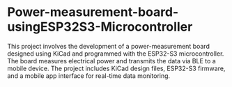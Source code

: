 # Power-measurement-board-usingESP32S3-Microcontroller
This project involves the development of a power-measurement board designed using KiCad and programmed with the ESP32-S3 microcontroller. The board measures electrical power and transmits the data via BLE to a mobile device. The project includes KiCad design files, ESP32-S3 firmware, and a mobile app interface for real-time data monitoring.
